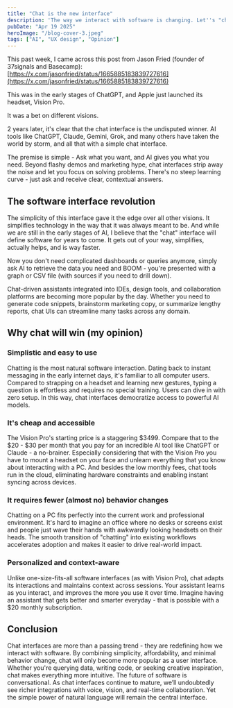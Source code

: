 ```yaml
---
title: "Chat is the new interface"
description: 'The way we interact with software is changing. Let''s "chat" about it.'
pubDate: "Apr 19 2025"
heroImage: "/blog-cover-3.jpeg"
tags: ["AI", "UX design", "Opinion"]
---
```


This past week, I came across this post from Jason Fried (founder of 37signals and Basecamp): [https://x.com/jasonfried/status/1665885183839727616](https://x.com/jasonfried/status/1665885183839727616)

This was in the early stages of ChatGPT, and Apple just launched its headset, Vision Pro.

It was a bet on different visions.

2 years later, it's clear that the chat interface is the undisputed winner. AI tools like ChatGPT, Claude, Gemini, Grok, and many others have taken the world by storm, and all that with a simple chat interface.

The premise is simple - Ask what you want, and AI gives you what you need.
Beyond flashy demos and marketing hype, chat interfaces strip away the noise and let you focus on solving problems. There's no steep learning curve - just ask and receive clear, contextual answers.

## The software interface revolution

The simplicity of this interface gave it the edge over all other visions. It simplifies technology in the way that it was always meant to be. And while we are still in the early stages of AI, I believe that the "chat" interface will define software for years to come. It gets out of your way, simplifies, actually helps, and is way faster.

Now you don't need complicated dashboards or queries anymore, simply ask AI to retrieve the data you need and BOOM - you're presented with a graph or CSV file (with sources if you need to drill down).

Chat-driven assistants integrated into IDEs, design tools, and collaboration platforms are becoming more popular by the day. Whether you need to generate code snippets, brainstorm marketing copy, or summarize lengthy reports, chat UIs can streamline many tasks across any domain.

## Why chat will win (my opinion)

### Simplistic and easy to use

Chatting is the most natural software interaction. Dating back to instant messaging in the early internet days, it's familiar to all computer users. Compared to strapping on a headset and learning new gestures, typing a question is effortless and requires no special training. Users can dive in with zero setup. In this way, chat interfaces democratize access to powerful AI models.

### It's cheap and accessible

The Vision Pro's starting price is a staggering $3499. Compare that to the $20 - $30 per month that you pay for an incredible AI tool like ChatGPT or Claude - a no-brainer. Especially considering that with the Vision Pro you have to mount a headset on your face and unlearn everything that you know about interacting with a PC. And besides the low monthly fees, chat tools run in the cloud, eliminating hardware constraints and enabling instant syncing across devices.

### It requires fewer (almost no) behavior changes

Chatting on a PC fits perfectly into the current work and professional environment. It's hard to imagine an office where no desks or screens exist and people just wave their hands with awkwardly looking headsets on their heads. The smooth transition of "chatting" into existing workflows accelerates adoption and makes it easier to drive real-world impact.

### Personalized and context-aware

Unlike one-size-fits-all software interfaces (as with Vision Pro), chat adapts its interactions and maintains context across sessions. Your assistant learns as you interact, and improves the more you use it over time. Imagine having an assistant that gets better and smarter everyday - that is possible with a $20 monthly subscription.

## Conclusion

Chat interfaces are more than a passing trend - they are redefining how we interact with software. By combining simplicity, affordability, and minimal behavior change, chat will only become more popular as a user interface. Whether you're querying data, writing code, or seeking creative inspiration, chat makes everything more intuitive. The future of software is conversational. As chat interfaces continue to mature, we’ll undoubtedly see richer integrations with voice, vision, and real-time collaboration. Yet the simple power of natural language will remain the central interface.
